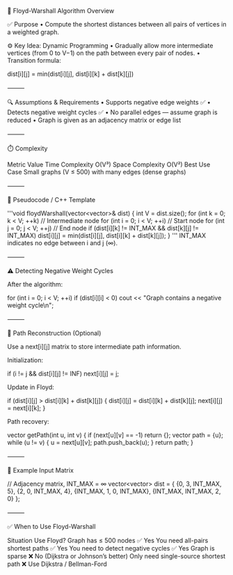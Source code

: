 

🧠 Floyd-Warshall Algorithm Overview

✅ Purpose
	•	Compute the shortest distances between all pairs of vertices in a weighted graph.

⚙️ Key Idea: Dynamic Programming
	•	Gradually allow more intermediate vertices (from 0 to V−1) on the path between every pair of nodes.
	•	Transition formula:

dist[i][j] = min(dist[i][j], dist[i][k] + dist[k][j])



⸻

🔍 Assumptions & Requirements
	•	Supports negative edge weights ✅
	•	Detects negative weight cycles ✅
	•	No parallel edges — assume graph is reduced
	•	Graph is given as an adjacency matrix or edge list

⸻

⏱️ Complexity

Metric	Value
Time Complexity	O(V³)
Space Complexity	O(V²)
Best Use Case	Small graphs (V ≤ 500) with many edges (dense graphs)



⸻

🧮 Pseudocode / C++ Template

'''void floydWarshall(vector<vector<int>>& dist) {
    int V = dist.size();
    for (int k = 0; k < V; ++k)          // Intermediate node
        for (int i = 0; i < V; ++i)      // Start node
            for (int j = 0; j < V; ++j)  // End node
                if (dist[i][k] != INT_MAX && dist[k][j] != INT_MAX)
                    dist[i][j] = min(dist[i][j], dist[i][k] + dist[k][j]);
}
'''
INT_MAX indicates no edge between i and j (∞).

⸻

⚠️ Detecting Negative Weight Cycles

After the algorithm:

for (int i = 0; i < V; ++i)
    if (dist[i][i] < 0)
        cout << "Graph contains a negative weight cycle\n";



⸻

🔁 Path Reconstruction (Optional)

Use a next[i][j] matrix to store intermediate path information.

Initialization:

if (i != j && dist[i][j] != INF)
    next[i][j] = j;

Update in Floyd:

if (dist[i][j] > dist[i][k] + dist[k][j]) {
    dist[i][j] = dist[i][k] + dist[k][j];
    next[i][j] = next[i][k];
}

Path recovery:

vector<int> getPath(int u, int v) {
    if (next[u][v] == -1) return {};
    vector<int> path = {u};
    while (u != v) {
        u = next[u][v];
        path.push_back(u);
    }
    return path;
}



⸻

🧪 Example Input Matrix

// Adjacency matrix, INT_MAX = ∞
vector<vector<int>> dist = {
    {0,     3,   INT_MAX, 5},
    {2,     0,   INT_MAX, 4},
    {INT_MAX, 1, 0,     INT_MAX},
    {INT_MAX, INT_MAX, 2, 0}
};



⸻

✅ When to Use Floyd-Warshall

Situation	Use Floyd?
Graph has ≤ 500 nodes	✅ Yes
You need all-pairs shortest paths	✅ Yes
You need to detect negative cycles	✅ Yes
Graph is sparse	❌ No (Dijkstra or Johnson’s better)
Only need single-source shortest path	❌ Use Dijkstra / Bellman-Ford

